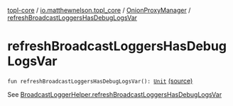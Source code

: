 [topl-core](../../index.md) / [io.matthewnelson.topl_core](../index.md) / [OnionProxyManager](index.md) / [refreshBroadcastLoggersHasDebugLogsVar](./refresh-broadcast-loggers-has-debug-logs-var.md)

# refreshBroadcastLoggersHasDebugLogsVar

`fun refreshBroadcastLoggersHasDebugLogsVar(): `[`Unit`](https://kotlinlang.org/api/latest/jvm/stdlib/kotlin/-unit/index.html) [(source)](https://github.com/05nelsonm/TorOnionProxyLibrary-Android/blob/master/topl-core/src/main/java/io/matthewnelson/topl_core/OnionProxyManager.kt#L184)

See [BroadcastLoggerHelper.refreshBroadcastLoggersHasDebugLogsVar](#)

